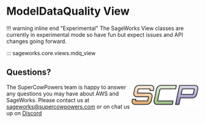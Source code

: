# ModelDataQuality View

!!! warning inline end "Experimental"
    The SageWorks View classes are currently in experimental mode so have fun but expect issues and API changes going forward.
    
::: sageworks.core.views.mdq_view

## Questions?
<img align="right" src="../../../images/scp.png" width="180">

The SuperCowPowers team is happy to answer any questions you may have about AWS and SageWorks. Please contact us at [sageworks@supercowpowers.com](mailto:sageworks@supercowpowers.com) or on chat us up on [Discord](https://discord.gg/WHAJuz8sw8) 